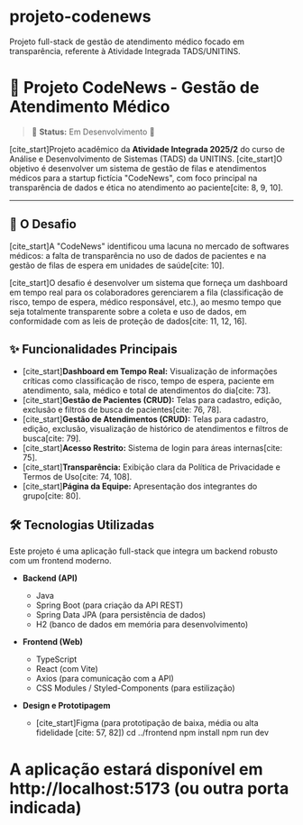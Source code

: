 # projeto-codenews
Projeto full-stack de gestão de atendimento médico focado em transparência, referente à Atividade Integrada TADS/UNITINS.

# 🏥 Projeto CodeNews - Gestão de Atendimento Médico

> 🚧 **Status:** Em Desenvolvimento 🚧

[cite_start]Projeto acadêmico da **Atividade Integrada 2025/2** do curso de Análise e Desenvolvimento de Sistemas (TADS) da UNITINS. [cite_start]O objetivo é desenvolver um sistema de gestão de filas e atendimentos médicos para a startup fictícia "CodeNews", com foco principal na transparência de dados e ética no atendimento ao paciente[cite: 8, 9, 10].

---

## 🎯 O Desafio

[cite_start]A "CodeNews" identificou uma lacuna no mercado de softwares médicos: a falta de transparência no uso de dados de pacientes e na gestão de filas de espera em unidades de saúde[cite: 10].

[cite_start]O desafio é desenvolver um sistema que forneça um dashboard em tempo real para os colaboradores gerenciarem a fila (classificação de risco, tempo de espera, médico responsável, etc.), ao mesmo tempo que seja totalmente transparente sobre a coleta e uso de dados, em conformidade com as leis de proteção de dados[cite: 11, 12, 16].

## ✨ Funcionalidades Principais

* [cite_start]**Dashboard em Tempo Real:** Visualização de informações críticas como classificação de risco, tempo de espera, paciente em atendimento, sala, médico e total de atendimentos do dia[cite: 73].
* [cite_start]**Gestão de Pacientes (CRUD):** Telas para cadastro, edição, exclusão e filtros de busca de pacientes[cite: 76, 78].
* [cite_start]**Gestão de Atendimentos (CRUD):** Telas para cadastro, edição, exclusão, visualização de histórico de atendimentos e filtros de busca[cite: 79].
* [cite_start]**Acesso Restrito:** Sistema de login para áreas internas[cite: 75].
* [cite_start]**Transparência:** Exibição clara da Política de Privacidade e Termos de Uso[cite: 74, 108].
* [cite_start]**Página da Equipe:** Apresentação dos integrantes do grupo[cite: 80].

## 🛠️ Tecnologias Utilizadas

Este projeto é uma aplicação full-stack que integra um backend robusto com um frontend moderno.

* **Backend (API)**
    * Java
    * Spring Boot (para criação da API REST)
    * Spring Data JPA (para persistência de dados)
    * H2 (banco de dados em memória para desenvolvimento)

* **Frontend (Web)**
    * TypeScript
    * React (com Vite)
    * Axios (para comunicação com a API)
    * CSS Modules / Styled-Components (para estilização)

* **Design e Prototipagem**
    * [cite_start]Figma (para prototipação de baixa, média ou alta fidelidade [cite: 57, 82])
cd ../frontend
npm install
npm run dev
# A aplicação estará disponível em http://localhost:5173 (ou outra porta indicada)
